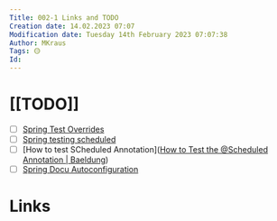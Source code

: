 ```yaml
---
Title: 002-1 Links and TODO
Creation date: 14.02.2023 07:07
Modification date: Tuesday 14th February 2023 07:07:38
Author: MKraus
Tags: 🟡
Id:
---
```


# [[TODO]] 

- [ ] [Spring Test Overrides](https://www.baeldung.com/spring-tests-override-properties)
- [ ] [Spring testing scheduled](https://www.baeldung.com/spring-testing-scheduled-annotation)
- [ ] [How to test SCheduled Annotation]([How to Test the @Scheduled Annotation | Baeldung](https://www.baeldung.com/spring-testing-scheduled-annotation))
- [ ] [Spring Docu Autoconfiguration](https://docs.spring.io/spring-boot/docs/2.0.x/reference/html/using-boot-auto-configuration.html#:~:text=Spring%20Boot%20auto%2Dconfiguration%20attempts,configures%20an%20in%2Dmemory%20database.)

# Links 
